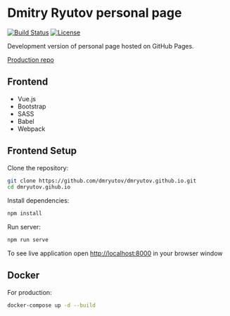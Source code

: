 # Dmitry Ryutov personal page

[![Build Status](https://travis-ci.org/dmryutov/dev.dmryutov.github.io.svg?branch=master)](https://travis-ci.org/dmryutov/dev.dmryutov.github.io)
[![License](https://img.shields.io/badge/License-Apache%202.0-blue.svg)](https://opensource.org/licenses/Apache-2.0)

Development version of personal page hosted on GitHub Pages.

[Production repo](https://github.com/dmryutov/dmryutov.github.io)


## Frontend

- Vue.js
- Bootstrap
- SASS
- Babel
- Webpack



## Frontend Setup

Clone the repository:

```bash
git clone https://github.com/dmryutov/dmryutov.github.io.git
cd dmryutov.gihub.io
```

Install dependencies:

```bash
npm install
```

Run server:

```bash
npm run serve
```

To see live application open [http://localhost:8000](http://localhost:8000) in your browser window



## Docker

For production:

```bash
docker-compose up -d --build
```